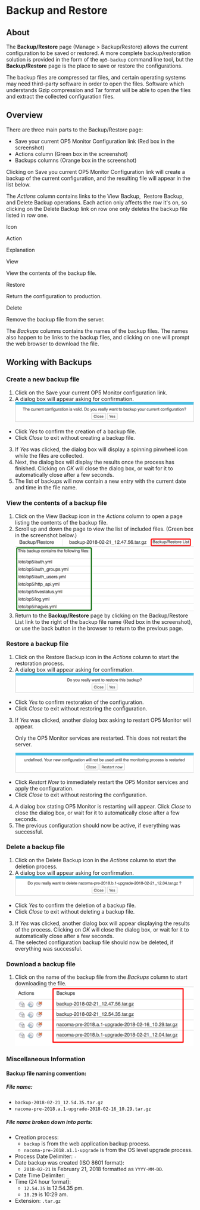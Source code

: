 # Backup and Restore

## About

The **Backup/Restore** page (Manage \> Backup/Restore) allows the current configuration to be saved or restored. A more complete backup/restoration solution is provided in the form of the `op5-backup` command line tool, but the **Backup/Restore** page is the place to save or restore the configurations.

The backup files are compressed tar files, and certain operating systems may need third-party software in order to open the files. Software which understands Gzip compression and Tar format will be able to open the files and extract the collected configuration files.

## Overview

There are three main parts to the Backup/Restore page:

- Save your current OP5 Monitor Configuration link (Red box in the screenshot)
- Actions column (Green box in the screenshot)
- Backups columns (Orange box in the screenshot)

Clicking on Save you current OP5 Monitor Configuration link will create a backup of the current configuration, and the resulting file will appear in the list below.

The *Actions* column contains links to the View Backup,  Restore Backup, and Delete Backup operations. Each action only affects the row it's on, so clicking on the Delete Backup link on row one only deletes the backup file listed in row one.

Icon

Action

Explanation

View

View the contents of the backup file.

Restore

Return the configuration to production.

Delete

Remove the backup file from the server.

The *Backups* columns contains the names of the backup files. The names also happen to be links to the backup files, and clicking on one will prompt the web browser to download the file.

## Working with Backups

### Create a new backup file

1. Click on the Save your current OP5 Monitor configuration link.
2. A dialog box will appear asking for confirmation.
    ![](images/16482336/23793016.png)
  - Click *Yes* to confirm the creation of a backup file.
  - Click *Close* to exit without creating a backup file.

3. If *Yes* was clicked, the dialog box will display a spinning pinwheel icon while the files are collected.
4. Next, the dialog box will display the results once the process has finished. Clicking on *OK* will close the dialog box, or wait for it to automatically close after a few seconds.
5. The list of backups will now contain a new entry with the current date and time in the file name.

### View the contents of a backup file

1. Click on the View Backup icon in the *Actions* column to open a page listing the contents of the backup file.
2. Scroll up and down the page to view the list of included files. (Green box in the screenshot below.)
    ![](images/16482336/23793023.png)
3. Return to the **Backup/Restore** page by clicking on the Backup/Restore List link to the right of the backup file name (Red box in the screenshot), or use the back button in the browser to return to the previous page.

### Restore a backup file

1. Click on the Restore Backup icon in the *Actions* column to start the restoration process.
2. A dialog box will appear asking for confirmation.
    ![](images/16482336/23793020.png)
  - Click *Yes* to confirm restoration of the configuration.
  - Click *Close* to exit without restoring the configuration.

3. If *Yes* was clicked, another dialog box asking to restart OP5 Monitor will appear.

    Only the OP5 Monitor services are restarted. This does not restart the server.

    ![](images/16482336/23793021.png)

  - Click *Restart Now* to immediately restart the OP5 Monitor services and apply the configuration.
  - Click *Close* to exit without restoring the configuration.

4. A dialog box stating OP5 Monitor is restarting will appear. Click *Close* to close the dialog box, or wait for it to automatically close after a few seconds.
5. The previous configuration should now be active, if everything was successful.

### Delete a backup file

1. Click on the Delete Backup icon in the *Actions* column to start the deletion process.
2. A dialog box will appear asking for confirmation.
    ![](images/16482336/23793024.png)
  - Click *Yes* to confirm the deletion of a backup file.
  - Click *Close* to exit without deleting a backup file.

3. If *Yes* was clicked, another dialog box will appear displaying the results of the process. Clicking on *OK* will close the dialog box, or wait for it to automatically close after a few seconds.
4. The selected configuration backup file should now be deleted, if everything was successful.

### Download a backup file

1. Click on the name of the backup file from the *Backups* column to start downloading the file.
    ![](images/16482336/23793022.png)

### Miscellaneous Information

#### Backup file naming convention:

##### File name:

- `backup-2018-02-21_12.54.35.tar.gz`
- `nacoma-pre-2018.a.1-upgrade-2018-02-16_10.29.tar.gz`

##### File name broken down into parts:

- Creation process:
  - `backup` is from the web application backup process.
  - `nacoma-pre-2018.a1.1-upgrade` is from the OS level upgrade process.
- Process Date Delimiter: `-`
- Date backup was created (ISO 8601 format):
  - `2018-02-21` is February 21, 2018 formatted as `YYYY-MM-DD`.
- Date Time Delimiter: `_`
- Time (24 hour format):
  - `12.54.35` is 12:54.35 pm.
  - `10.29` is 10:29 am.
- Extension: `.tar.gz`
